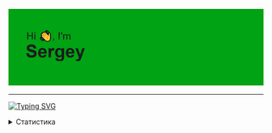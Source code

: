 ![](https://github.com/AltairArs/AltairArs/blob/main/header.png)

---

[![Typing SVG](https://readme-typing-svg.herokuapp.com?font=Space+Mono&pause=1000&color=F7EC00&width=435&lines=Computer+science+student)](https://git.io/typing-svg)

<details>
  <summary>
    Статистика
  </summary>

[![trophy](https://github-profile-trophy.vercel.app/?username=AltairArs&theme=gruvbox)](https://github.com/ryo-ma/github-profile-trophy)

[![GitHub Streak](https://github-readme-streak-stats.herokuapp.com/?user=AltairArs)](https://git.io/streak-stats)

<!---Для компактной версии-->
[![Top Langs](https://github-readme-stats.vercel.app/api/top-langs/?username=AltairArs&layout=compact)](https://github.com/anuraghazra/github-readme-stats)

<!---Для подробной версии-->
[![Top Langs](https://github-readme-stats.vercel.app/api/top-langs/?username=AltairArs)](https://github.com/anuraghazra/github-readme-stats)
  
</details>

